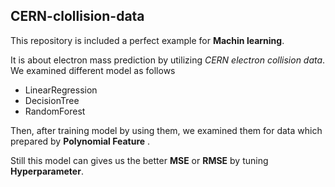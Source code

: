 ## CERN-clollision-data

This repository is included a perfect example for **Machin learning**.

It is about electron mass prediction by utilizing _CERN electron collision data_. 
We examined different model as follows

- LinearRegression
- DecisionTree
- RandomForest

Then, after training model by using them, we examined them
for data which prepared by **Polynomial Feature**
.

Still this model can gives us the better **MSE** or **RMSE**
by tuning **Hyperparameter**.
